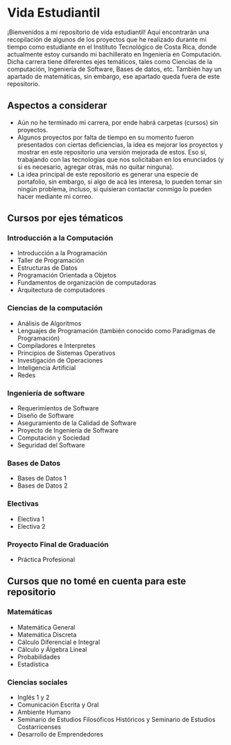 # Vida Estudiantil
¡Bienvenidos a mi repositorio de vida estudiantil! Aquí encontrarán una recopilación de algunos de los proyectos que he realizado durante mi tiempo como estudiante en el Instituto Tecnológico de Costa Rica, donde actualmente estoy cursando mi bachillerato en Ingeniería en Computación. Dicha carrera tiene diferentes ejes temáticos, tales como Ciencias de la computación, Ingeniería de Software, Bases de datos, etc. También hay un apartado de matemáticas, sin embargo, ese apartado queda fuera de este repositorio. 

## Aspectos a considerar
- Aún no he terminado mi carrera, por ende habrá carpetas (cursos) sin proyectos.
- Algunos proyectos por falta de tiempo en su momento fueron presentados con ciertas deficiencias, la idea es mejorar los proyectos y mostrar en este repositorio una versión mejorada de estos. Eso sí, trabajando con las tecnologías que nos solicitaban en los enunciados (y si es necesario, agregar otras, más no quitar ninguna).
- La idea principal de este repositorio es generar una especie de portafolio, sin embargo, si algo de acá les interesa, lo pueden tomar sin ningún problema, incluso, si quisieran contactar conmigo lo pueden hacer mediante mi correo.

## Cursos por ejes tématicos
### Introducción a la Computación
- Introducción a la Programación
- Taller de Programación
- Estructuras de Datos
- Programación Orientada a Objetos
- Fundamentos de organización de computadoras
- Arquitectura de computadores

### Ciencias de la computación
- Análisis de Algoritmos
- Lenguajes de Programación (también conocido como Paradigmas de Programación)
- Compiladores e Interpretes
- Principios de Sistemas Operativos
- Investigación de Operaciones
- Inteligencia Artificial
- Redes

### Ingeniería de software
- Requerimientos de Software
- Diseño de Software
- Aseguramiento de la Calidad de Software
- Proyecto de Ingeniería de Software
- Computación y Sociedad
- Seguridad del Software

### Bases de Datos
- Bases de Datos 1
- Bases de Datos 2

### Electivas
- Electiva 1
- Electiva 2

### Proyecto Final de Graduación
- Práctica Profesional

## Cursos que no tomé en cuenta para este repositorio
### Matemáticas
- Matemática General
- Matemática Discreta
- Cálculo Diferencial e Integral
- Cálculo y Álgebra Lineal
- Probabilidades
- Estadística

### Ciencias sociales 
- Inglés 1 y 2
- Comunicación Escrita y Oral
- Ambiente Humano
- Seminario de Estudios Filosóficos Históricos y Seminario de Estudios Costarricenses
- Desarrollo de Emprendedores 
